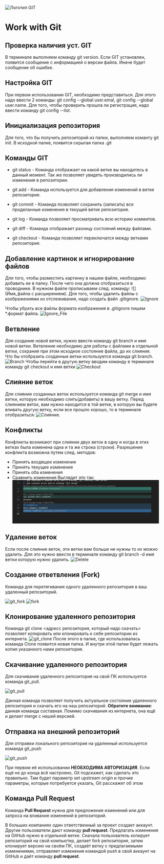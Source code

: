 ![Логотип GIT](git_logo.jpeg)
# Work with Git
## Проверка наличия уст. GIT
В терминале выполняем команду git version. Если GIT установлен, появится сообщение с информацией о версии файла. Иначе будет сообщение об ошибке.
## Настройка GIT
При первом использовании GIT, необходимо представиться. Для этого надо ввести 2 команды: git config --global user.emal, git config --global user.name. Для того, чтобы проверить прошла ли регистрация, надо ввести команду git config --list.
## Инициализация репозитория
Для того, что бы получить репозиторий из папки, выполняем команту git init. В исходной папке, появится скрытая папка .git

## Команды GIT
* git status - Команда отображает на какой ветке вы находитесь в данный момент. Так же позволяет увидеть производились ли изменения в репозитории.

* git add - Команда используется для добавления изменений в ветке репозитория.

* git commit - Команда позволяет сохранить (записать) все проделанные изменения в текущей ветке репозитория.

* git log - Команда позволяет просматривать всю историю коммитов.

* git diff - Команда отображает разницу состояний между файлами.

* git checkout - Команда позволяет переключатся между ветками репозитория.

## Добавление картинок и игнорирование файлов
Для того, чтобы разместить картинку в нашем файле, необходимо добавить ее в папку. После чего она должна отобразиться в проводнике.
В нужном файле прописываем след. команду:
![](Имя_файла с расширением).
Для того, чтобы удалить файлы с изображениями из отслеживания, надо создать файл .gitignore.
![Ignore](git_ignore.jpg)

Чтобы убрать все файлы формата изображения в .gitignore пишем *.формат файла.
![Ignore_File](git_ignore_1.jpg)

## Ветвление
Для создание новой ветки, нужно ввести команду git branch и имя новой ветки. Ветвление необходимо для работы с файлами в отдельной ветки, сохрания при этом исходное состояние файла, до их слияния. Что бы отобразить созданные ветки используется команда git branch.
![Branch](git_branch.jpg) 
Чтобы перейти в другую ветку вводим команду в терминале команду git checkout и имя ветки 
![Checkout](git_checkout.jpg)

## Слияние веток
Для слияние созданных веток используется команда git merge и имя ветки, которую необходимо слить(добавить) в вашу ветку. Перед слиянием веток, вам нужно находится в той ветке, в которую вы будете вливать другую ветку, если все  прошло хорошо, то в терминале отобразиться: ![Cлияние](git_merge.jpg). 

## Конфликты

Конфликты возникают при слиянии двух веток в одну и когда в этих ветках была изменена одна и та же строка (строки). Разрешение конфликта возможна путем след. методов:
* Принять входящее изменение
* Принять текущее изменение
* Принять оба изменения
* Сравнить изменения
Выглядит это так:
![Конфликт](conflict.jpg)

## Удаление веток

Если после слияние веток, эти ветки вам больше не нужны то их можно удалить. Для это нужно ввести в терминале команду git branch -d имя ветки которую нужно удалить.
![Delete](git_delete.jpg)

## Создание ответвления (Fork)

Команда для перетягивания одного удаленного репозитория в ваш удаленный репозиторий.

![git_fork](git_fork.jpg)
![fork](git_fork1.jpg)

## Клонирование удаленного репозитория

Команда git clone <адресс репозитория, который надо скачать> позволяет копировать или клонировать к себе репозитории из интернета. 
![git_clone](git_clone.jpg)
После этого в папке, где использовалась команда Clone появится новая папка. И внутри этой папки будет лежать копия указанного нами репозитория.

## Скачивание удаленного репозитория

Для скачивания удаленного репозитория на свой ПК используется команда git_pull. 

![git_pull](git_pull.jpg)

Данная команда позволяет получить актуальное состояние удаленного репозитория и скачать его на наш репозиторий.
**Обратите внимание**: данная команда составная. Помимо
скачивания из интернета, она ещё и делает merge с нашей версией.

## Отправка на внешний репозиторий

Для отправки локального репозитория на удаленный используется команда git_push

![git_push](git_push.jpg)

При первом её использовании **НЕОБХОДИМА АВТОРИЗАЦИЯ**. Если ещё не до конца всё настроено, Git подскажет, как сделать это правильно. Там будет параметр set upstream origin и прочие
параметры, которые потребуется указать, Git расскажет об этом

## Команда Pull Request

Команда **Pull Request** нужна для предложения изменений или для запроса на вливание изменений в репозиторий.

В больших компаниях один ответственный за проект создает аккаунт. Другие пользователи дают команду **pull request**. Предлагать изменения на GitHub нужно в отдельной ветке. Сначала пользователь копирует репозиторий на свой компьютер, делает fork репозитория, затем клонирует версию на своём ПК, создаёт ветку с предлагаемыми изменениями, отправляет изменения командой push в свой аккаунт на GitHub и даёт команду **pull request**. 
